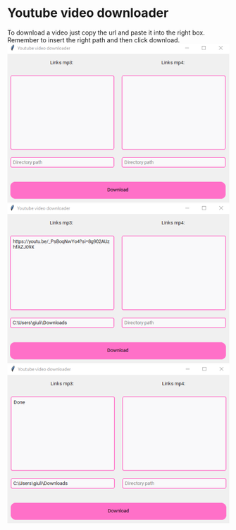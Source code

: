 # Youtube video downloader

To download a video just copy the url and paste it into the right box. Remember to insert the right path and then click download.
![Alt text](Images/img01.PNG)
![Alt text](Images/img02.PNG)
![Alt text](Images/img03.PNG)